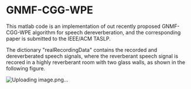 # GNMF-CGG-WPE
This matlab code is an implementation of out recently proposed GNMF-CGG-WPE algorithm for speech dereverberation, and the corresponding paper is submitted to the IEEE/ACM TASLP. 

The dictionary "realRecordingData" contains the recorded and dereverberated speech signals, where the reverberant speech signal is recored in a highly reverberant room with two glass walls, as shown in the following figure.

![Uploading image.png…](https://github.com/TaihuiWang/GNMF-CGG-WPE/blob/main/recordingCondition.png)

